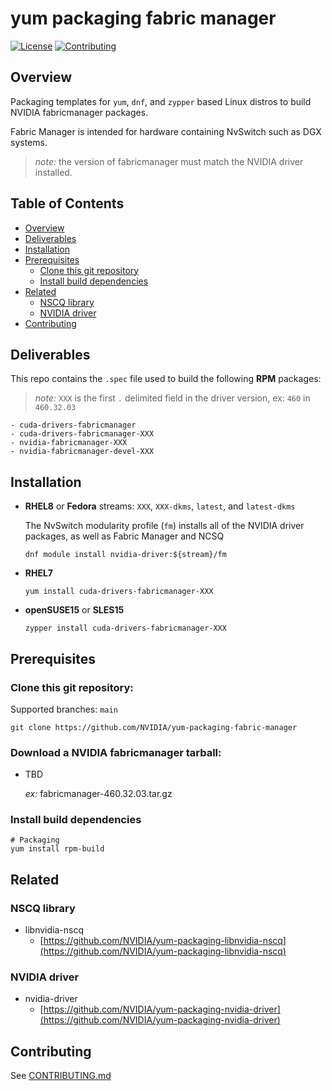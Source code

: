 # yum packaging fabric manager

[![License](https://img.shields.io/badge/license-MIT-green.svg)](https://opensource.org/licenses/MIT-license)
[![Contributing](https://img.shields.io/badge/Contributing-Developer%20Certificate%20of%20Origin-violet)](https://developercertificate.org)

## Overview

Packaging templates for `yum`, `dnf`, and `zypper` based Linux distros to build NVIDIA fabricmanager packages.

Fabric Manager is intended for hardware containing NvSwitch such as DGX systems.

> _note:_ the version of fabricmanager must match the NVIDIA driver installed.

## Table of Contents

- [Overview](#Overview)
- [Deliverables](#Deliverables)
- [Installation](#Installation)
- [Prerequisites](#Prerequisites)
  * [Clone this git repository](#Clone-this-git-repository)
  * [Install build dependencies](#Install-build-dependencies)
- [Related](#Related)
  * [NSCQ library](#NSCQ-library)
  * [NVIDIA driver](#NVIDIA-driver)
- [Contributing](#Contributing)


## Deliverables

This repo contains the `.spec` file used to build the following **RPM** packages:


> _note:_ `XXX` is the first `.` delimited field in the driver version, ex: `460` in `460.32.03`

```shell
- cuda-drivers-fabricmanager
- cuda-drivers-fabricmanager-XXX
- nvidia-fabricmanager-XXX
- nvidia-fabricmanager-devel-XXX
```


## Installation

* **RHEL8** or **Fedora** streams: `XXX`, `XXX-dkms`, `latest`, and `latest-dkms`

  The NvSwitch modularity profile (`fm`) installs all of the NVIDIA driver packages, as well as Fabric Manager and NCSQ

  ```shell
  dnf module install nvidia-driver:${stream}/fm
  ```

* **RHEL7**

  ```shell
  yum install cuda-drivers-fabricmanager-XXX
  ```

* **openSUSE15** or **SLES15**

  ```shell
  zypper install cuda-drivers-fabricmanager-XXX
  ```


## Prerequisites

### Clone this git repository:

Supported branches: `main`

```shell
git clone https://github.com/NVIDIA/yum-packaging-fabric-manager
```

### Download a NVIDIA fabricmanager tarball:

* TBD

  *ex:* fabricmanager-460.32.03.tar.gz

### Install build dependencies

```shell
# Packaging
yum install rpm-build
```

## Related

### NSCQ library

- libnvidia-nscq
  * [https://github.com/NVIDIA/yum-packaging-libnvidia-nscq](https://github.com/NVIDIA/yum-packaging-libnvidia-nscq)

### NVIDIA driver

- nvidia-driver
  * [https://github.com/NVIDIA/yum-packaging-nvidia-driver](https://github.com/NVIDIA/yum-packaging-nvidia-driver)


## Contributing

See [CONTRIBUTING.md](CONTRIBUTING.md)
